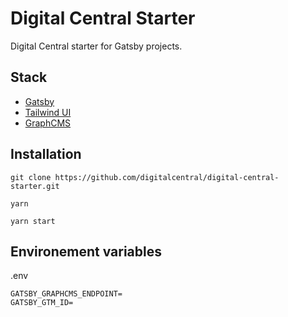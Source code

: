 # Digital Central Starter

Digital Central starter for Gatsby projects.

## Stack

- [Gatsby](https://www.gatsbyjs.com/)
- [Tailwind UI](https://tailwindui.com/)
- [GraphCMS](https://graphcms.com)

## Installation

```
git clone https://github.com/digitalcentral/digital-central-starter.git
```

```
yarn
```

```
yarn start
```

## Environement variables

.env

```
GATSBY_GRAPHCMS_ENDPOINT=
GATSBY_GTM_ID=
```
